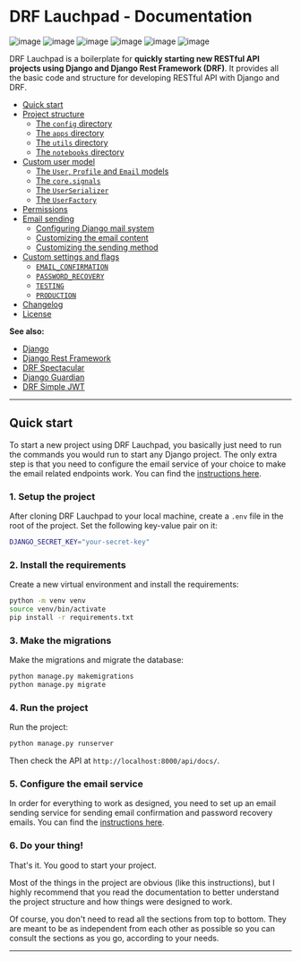 # DRF Lauchpad - Documentation

![image](https://img.shields.io/badge/Python-FFD43B?style=for-the-badge&logo=python&logoColor=blue)
![image](https://img.shields.io/badge/Django-092E20?style=for-the-badge&logo=django&logoColor=green)
![image](https://img.shields.io/badge/Rest%20Framework-ff1709?style=for-the-badge&logo=django&logoColor=white)
![image](https://img.shields.io/badge/Swagger-85EA2D?style=for-the-badge&logo=Swagger&logoColor=white)
![image](https://img.shields.io/badge/Guardian-109989?style=for-the-badge&logo=django&logoColor=005949)
![image](https://img.shields.io/badge/JWT-000000?style=for-the-badge&logo=JSON%20web%20tokens&logoColor=white)

DRF Lauchpad is a boilerplate for **quickly starting new RESTful API projects using Django and Django Rest Framework (DRF)**. It provides all the basic code and structure for developing RESTful API with Django and DRF.

- [Quick start](#quick-start)
- [Project structure](./project-structure.md)
  - [The `config` directory](./project-structure.md#the-config-directory)
  - [The `apps` directory](./project-structure.md#the-apps-directory)
  - [The `utils` directory](./project-structure.md#the-utils-directory)
  - [The `notebooks` directory](./project-structure.md#the-notebooks-directory)
- [Custom user model](./custom-user-model.md#custom-user-model)
  - [The `User`, `Profile` and `Email` models](./custom-user-model.md#the-user-profile-and-email-models)
  - [The `core.signals`](./custom-user-model.md#the-coresignals)
  - [The `UserSerializer`](./custom-user-model.md#the-userserializer)
  - [The `UserFactory`](./custom-user-model.md#the-userfactory)
- [Permissions](./permissions.md)
- [Email sending](./email-sending.md)
  - [Configuring Django mail system](./email-sending.md#configuring-django-mail-system)
  - [Customizing the email content](./email-sending.md#customizing-the-email-content)
  - [Customizing the sending method](./email-sending.md#customizing-the-sending-method)
- [Custom settings and flags](./custom-settings-and-flags.md)
  - [`EMAIL_CONFIRMATION`](./custom-settings-and-flags.md#email_confirmation)
  - [`PASSWORD_RECOVERY`](./custom-settings-and-flags.md#password_recovery)
  - [`TESTING`](./custom-settings-and-flags.md#testing)
  - [`PRODUCTION`](./custom-settings-and-flags.md#production)
- [Changelog](../CHANGELOG.md)
- [License](../LICENSE)

**See also:**

- [Django](https://www.djangoproject.com/)
- [Django Rest Framework](https://www.django-rest-framework.org/)
- [DRF Spectacular](https://drf-spectacular.readthedocs.io/en/latest/)
- [Django Guardian](https://django-guardian.readthedocs.io/en/stable/)
- [DRF Simple JWT](https://django-rest-framework-simplejwt.readthedocs.io/en/latest/)

---

## Quick start

To start a new project using DRF Lauchpad, you basically just need to run the commands you would run to start any Django project. The only extra step is that you need to configure the email service of your choice to make the email related endpoints work. You can find the [instructions here](./email-sending.md).

### 1. Setup the project

After cloning DRF Lauchpad to your local machine, create a `.env` file in the root of the project. Set the following key-value pair on it:

```bash
DJANGO_SECRET_KEY="your-secret-key"
```

### 2. Install the requirements

Create a new virtual environment and install the requirements:

```bash
python -m venv venv
source venv/bin/activate
pip install -r requirements.txt
```

### 3. Make the migrations

Make the migrations and migrate the database:

```bash
python manage.py makemigrations
python manage.py migrate
```

### 4. Run the project

Run the project:

```bash
python manage.py runserver
```

Then check the API at `http://localhost:8000/api/docs/`.

### 5. Configure the email service

In order for everything to work as designed, you need to set up an email sending service for sending email confirmation and password recovery emails. You can find the [instructions here](./email-sending.md).

### 6. Do your thing!

That's it. You good to start your project.

Most of the things in the project are obvious (like this instructions), but I highly recommend that you read the documentation to better understand the project structure and how things were designed to work.

Of course, you don't need to read all the sections from top to bottom. They are meant to be as independent from each other as possible so you can consult the sections as you go, according to your needs.

---
